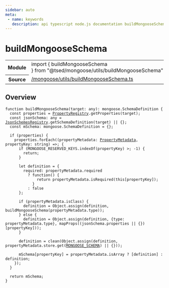 ```yaml
---
sidebar: auto
meta:
 - name: keywords
   description: api typescript node.js documentation buildMongooseSchema function
---
```

# buildMongooseSchema <Badge text="Function" type="function"/>
<!-- Summary -->
<section class="symbol-info"><table class="is-full-width"><tbody><tr><th>Module</th><td><div class="lang-typescript"><span class="token keyword">import</span> { buildMongooseSchema }&nbsp;<span class="token keyword">from</span>&nbsp;<span class="token string">"@tsed/mongoose/utils/buildMongooseSchema"</span></div></td></tr><tr><th>Source</th><td><a href="https://github.com/Romakita/ts-express-decorators/blob/v4.30.2/src//mongoose/utils/buildMongooseSchema.ts#L0-L0">/mongoose/utils/buildMongooseSchema.ts</a></td></tr></tbody></table></section>

<!-- Overview -->
## Overview


<pre><code class="typescript-lang ">function <span class="token function">buildMongooseSchema</span><span class="token punctuation">(</span>target<span class="token punctuation">:</span> <span class="token keyword">any</span><span class="token punctuation">)</span><span class="token punctuation">:</span> mongoose.SchemaDefinition <span class="token punctuation">{</span>
  <span class="token keyword">const</span> properties<span class="token punctuation"> = </span><a href="/api/common/jsonschema/registries/PropertyRegistry.html"><span class="token">PropertyRegistry</span></a>.<span class="token function">getProperties</span><span class="token punctuation">(</span>target<span class="token punctuation">)</span><span class="token punctuation">;</span>
  <span class="token keyword">const</span> jsonSchema<span class="token punctuation">:</span> <span class="token keyword">any</span><span class="token punctuation"> = </span><a href="/api/common/jsonschema/registries/JsonSchemesRegistry.html"><span class="token">JsonSchemesRegistry</span></a>.<span class="token function">getSchemaDefinition</span><span class="token punctuation">(</span>target<span class="token punctuation">)</span> || <span class="token punctuation">{</span><span class="token punctuation">}</span><span class="token punctuation">;</span>
  <span class="token keyword">const</span> mSchema<span class="token punctuation">:</span> mongoose.SchemaDefinition<span class="token punctuation"> = </span><span class="token punctuation">{</span><span class="token punctuation">}</span><span class="token punctuation">;</span>

  if <span class="token punctuation">(</span>properties<span class="token punctuation">)</span> <span class="token punctuation">{</span>
    properties.<span class="token function">forEach</span><span class="token punctuation">(</span><span class="token punctuation">(</span>propertyMetadata<span class="token punctuation">:</span> <a href="/api/common/jsonschema/class/PropertyMetadata.html"><span class="token">PropertyMetadata</span></a><span class="token punctuation">,</span> propertyKey<span class="token punctuation">:</span> <span class="token keyword">string</span><span class="token punctuation">)</span> =&gt<span class="token punctuation">;</span> <span class="token punctuation">{</span>
      if <span class="token punctuation">(</span>MONGOOSE_RESERVED_KEYS.<span class="token function">indexOf</span><span class="token punctuation">(</span>propertyKey<span class="token punctuation">)</span> &gt<span class="token punctuation">;</span> -1<span class="token punctuation">)</span> <span class="token punctuation">{</span>
        return<span class="token punctuation">;</span>
      <span class="token punctuation">}</span>

      <span class="token keyword">let</span> definition<span class="token punctuation"> = </span><span class="token punctuation">{</span>
        required<span class="token punctuation">:</span> propertyMetadata.required
          ? <span class="token function">function</span><span class="token punctuation">(</span><span class="token punctuation">)</span> <span class="token punctuation">{</span>
              return propertyMetadata.<span class="token function">isRequired</span><span class="token punctuation">(</span>this<span class="token punctuation">[</span>propertyKey<span class="token punctuation">]</span><span class="token punctuation">)</span><span class="token punctuation">;</span>
            <span class="token punctuation">}</span>
          <span class="token punctuation">:</span> false
      <span class="token punctuation">}</span><span class="token punctuation">;</span>

      if <span class="token punctuation">(</span>propertyMetadata.isClass<span class="token punctuation">)</span> <span class="token punctuation">{</span>
        definition<span class="token punctuation"> = </span>Object.<span class="token function">assign</span><span class="token punctuation">(</span>definition<span class="token punctuation">,</span> <span class="token function">buildMongooseSchema</span><span class="token punctuation">(</span>propertyMetadata.type<span class="token punctuation">)</span><span class="token punctuation">)</span><span class="token punctuation">;</span>
      <span class="token punctuation">}</span> else <span class="token punctuation">{</span>
        definition<span class="token punctuation"> = </span>Object.<span class="token function">assign</span><span class="token punctuation">(</span>definition<span class="token punctuation">,</span> <span class="token punctuation">{</span>type<span class="token punctuation">:</span> propertyMetadata.type<span class="token punctuation">}</span><span class="token punctuation">,</span> <span class="token function">mapProps</span><span class="token punctuation">(</span><span class="token punctuation">(</span>jsonSchema.properties || <span class="token punctuation">{</span><span class="token punctuation">}</span><span class="token punctuation">)</span><span class="token punctuation">[</span>propertyKey<span class="token punctuation">]</span><span class="token punctuation">)</span><span class="token punctuation">)</span><span class="token punctuation">;</span>
      <span class="token punctuation">}</span>

      definition<span class="token punctuation"> = </span><span class="token function">clean</span><span class="token punctuation">(</span>Object.<span class="token function">assign</span><span class="token punctuation">(</span>definition<span class="token punctuation">,</span> propertyMetadata.store.<span class="token function">get</span><span class="token punctuation">(</span><a href="/api/mongoose/constants/MONGOOSE_SCHEMA.html"><span class="token">MONGOOSE_SCHEMA</span></a><span class="token punctuation">)</span> || <span class="token punctuation">{</span><span class="token punctuation">}</span><span class="token punctuation">)</span><span class="token punctuation">)</span><span class="token punctuation">;</span>

      mSchema<span class="token punctuation">[</span>propertyKey<span class="token punctuation">]</span><span class="token punctuation"> = </span>propertyMetadata.isArray ? <span class="token punctuation">[</span>definition<span class="token punctuation">]</span> <span class="token punctuation">:</span> definition<span class="token punctuation">;</span>
    <span class="token punctuation">}</span><span class="token punctuation">)</span><span class="token punctuation">;</span>
  <span class="token punctuation">}</span>

  return mSchema<span class="token punctuation">;</span>
<span class="token punctuation">}</span>
</code></pre>